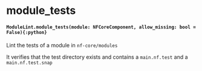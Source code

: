 # module_tests

#### `ModuleLint.module_tests(module: NFCoreComponent, allow_missing: bool = False){:python}`

Lint the tests of a module in `nf-core/modules`

It verifies that the test directory exists
and contains a `main.nf.test` and a `main.nf.test.snap`
